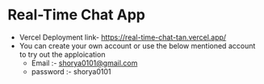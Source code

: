 # Real-Time Chat App 
- Vercel Deployment link- https://real-time-chat-tan.vercel.app/
- You can create your own account or use the below mentioned account to try out the apploication
  - Email :- shorya0101@gmail.com
  - password :- shorya0101

